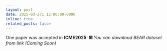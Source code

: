 ```yaml
---
layout: post
date: 2025-03-271 12:00:00-0000
inline: true
related_posts: false
---
```


One paper was accepted in **ICME2025**! :fireworks: *You can download BEAR dataset from link (Coming Soon)*
